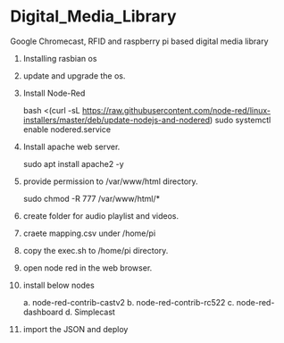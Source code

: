 # Digital_Media_Library
Google Chromecast, RFID and raspberry pi based digital media library

1. Installing rasbian os
2. update and upgrade the os.
3. Install Node-Red

	bash <(curl -sL https://raw.githubusercontent.com/node-red/linux-installers/master/deb/update-nodejs-and-nodered)
	sudo systemctl enable nodered.service

4. Install apache web server.

	sudo apt install apache2 -y

5. provide permission to /var/www/html directory.

	sudo chmod -R 777 /var/www/html/*

6. create folder for audio playlist and videos.
7. craete mapping.csv under /home/pi
8. copy the exec.sh to /home/pi directory.
9. open node red in the web browser.
10. install below nodes

	a. node-red-contrib-castv2
	b. node-red-contrib-rc522
	c. node-red-dashboard
	d. Simplecast
	
11. import the JSON and deploy
